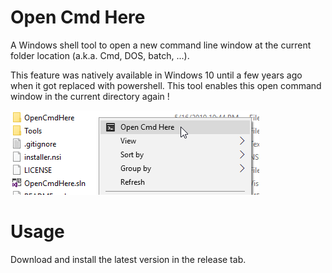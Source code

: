 # Open Cmd Here
A Windows shell tool to open a new command line window at the current folder location (a.k.a. Cmd, DOS, batch, ...).

This feature was natively available in Windows 10 until a few years ago when it got replaced with powershell.
This tool enables this open command window in the current directory again !

![Screenshot](https://raw.githubusercontent.com/ogxd/open-cmd-here/master/Demo/screenshot.png)

# Usage
Download and install the latest version in the release tab.
